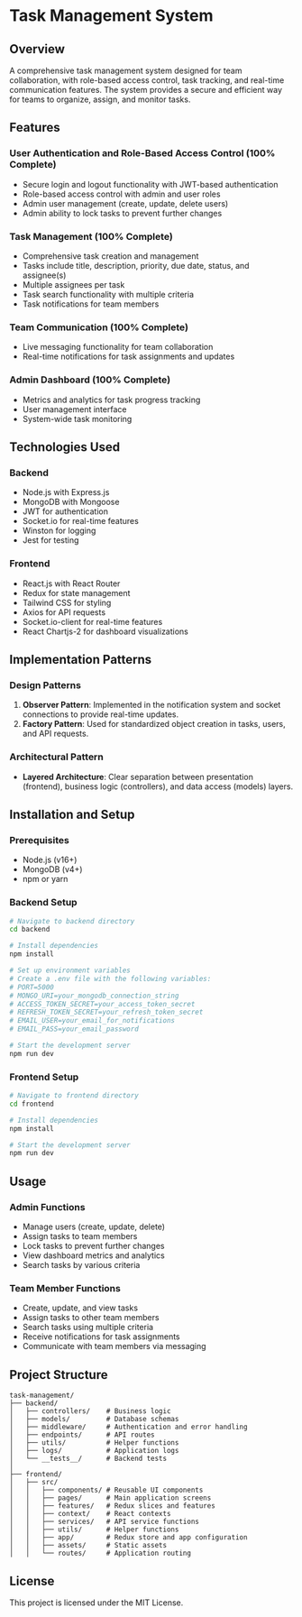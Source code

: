 # Task Management System

## Overview
A comprehensive task management system designed for team collaboration, with role-based access control, task tracking, and real-time communication features. The system provides a secure and efficient way for teams to organize, assign, and monitor tasks.

## Features

### User Authentication and Role-Based Access Control (100% Complete)
- Secure login and logout functionality with JWT-based authentication
- Role-based access control with admin and user roles
- Admin user management (create, update, delete users)
- Admin ability to lock tasks to prevent further changes

### Task Management (100% Complete)
- Comprehensive task creation and management
- Tasks include title, description, priority, due date, status, and assignee(s)
- Multiple assignees per task
- Task search functionality with multiple criteria
- Task notifications for team members

### Team Communication (100% Complete)
- Live messaging functionality for team collaboration
- Real-time notifications for task assignments and updates

### Admin Dashboard (100% Complete)
- Metrics and analytics for task progress tracking
- User management interface
- System-wide task monitoring

## Technologies Used

### Backend
- Node.js with Express.js
- MongoDB with Mongoose
- JWT for authentication
- Socket.io for real-time features
- Winston for logging
- Jest for testing

### Frontend
- React.js with React Router
- Redux for state management
- Tailwind CSS for styling
- Axios for API requests
- Socket.io-client for real-time features
- React Chartjs-2 for dashboard visualizations

## Implementation Patterns

### Design Patterns
1. **Observer Pattern**: Implemented in the notification system and socket connections to provide real-time updates.
2. **Factory Pattern**: Used for standardized object creation in tasks, users, and API requests.

### Architectural Pattern
- **Layered Architecture**: Clear separation between presentation (frontend), business logic (controllers), and data access (models) layers.

## Installation and Setup

### Prerequisites
- Node.js (v16+)
- MongoDB (v4+)
- npm or yarn

### Backend Setup
```bash
# Navigate to backend directory
cd backend

# Install dependencies
npm install

# Set up environment variables
# Create a .env file with the following variables:
# PORT=5000
# MONGO_URI=your_mongodb_connection_string
# ACCESS_TOKEN_SECRET=your_access_token_secret
# REFRESH_TOKEN_SECRET=your_refresh_token_secret
# EMAIL_USER=your_email_for_notifications
# EMAIL_PASS=your_email_password

# Start the development server
npm run dev
```

### Frontend Setup
```bash
# Navigate to frontend directory
cd frontend

# Install dependencies
npm install

# Start the development server
npm run dev
```

## Usage

### Admin Functions
- Manage users (create, update, delete)
- Assign tasks to team members
- Lock tasks to prevent further changes
- View dashboard metrics and analytics
- Search tasks by various criteria

### Team Member Functions
- Create, update, and view tasks
- Assign tasks to other team members
- Search tasks using multiple criteria
- Receive notifications for task assignments
- Communicate with team members via messaging

## Project Structure

```
task-management/
├── backend/
│   ├── controllers/    # Business logic
│   ├── models/         # Database schemas
│   ├── middleware/     # Authentication and error handling
│   ├── endpoints/      # API routes
│   ├── utils/          # Helper functions
│   ├── logs/           # Application logs
│   └── __tests__/      # Backend tests
│
├── frontend/
│   ├── src/
│   │   ├── components/ # Reusable UI components
│   │   ├── pages/      # Main application screens
│   │   ├── features/   # Redux slices and features
│   │   ├── context/    # React contexts
│   │   ├── services/   # API service functions
│   │   ├── utils/      # Helper functions
│   │   ├── app/        # Redux store and app configuration
│   │   ├── assets/     # Static assets
│   │   └── routes/     # Application routing
```

## License
This project is licensed under the MIT License. 

